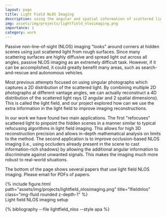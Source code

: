 ```yaml
---
layout: page
title: Light Field NLOS Imaging
description: using the angular and spatial information of scattered light to look around corners
img: assets/img/projects/lightfield_nlosimaging.png
importance: 1
category: work
---
```


Passive non-line-of-sight (NLOS) imaging "looks" around corners at hidden scenes using just scattered light from rough surfaces. Since many scattering surfaces are highly diffusive and spread light out across all angles, passive NLOS imaging as an extremely difficult task. However, if it can be accomplished, it could greatly benefit many areas, such as search-and-rescue and autonomous vehicles.

Most previous attempts focused on using singular photographs which captures a 2D distribution of the scattered light. By combining multiple 2D photographs at different vantage angles, we can actually reconstruct a 4D distribution of the scattered light rays (2 angular and 2 spatial dimensions). This is called the light field, and our project explored how can we use the extra information in the light field to improve imaging reconstructions.

In our work we have found two main applications. The first "refocuses" scattered light to pinpoint the hidden scenes in a manner similar to typical refocusing algorithms in light field imaging. This allows for high 3D reconstruction precision and allows in-depth mathematical analysis on limits to the method. The second application is to improve occlusion-based NLOS imaging (i.e., using occluders already present in the scene to cast information-rich shadows) by allowing the additional angular information to discriminate against unwanted signals. This makes the imaging much more robust to real-world situations.

The bottom of the page shows several papers that use light field NLOS imaging. Please email for PDFs of papers.

</div>
<div class="row">
    <div class="col-sm mt-3 mt-md-0">
        {% include figure.html path="assets/img/projects/lightfield_nlosimaging.png" title="lfieldnlos" class="img-fluid rounded z-depth-1" %}
    </div>
</div>
<div class="caption">
   Light field NLOS imaging setup
</div>



<!-- _projects/lightfield_nlosimaging.md -->
<div class="publications">

{% bibliography --file lightfield_nlos --style apa %}

</div>
